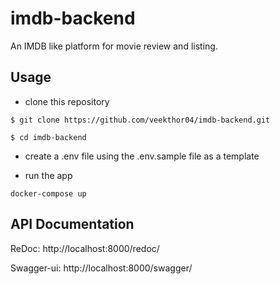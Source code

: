 # imdb-backend
An IMDB like platform for movie review and listing.


## Usage
- clone this repository
 
`$ git clone https://github.com/veekthor04/imdb-backend.git`

`$ cd imdb-backend`

- create a .env file using the .env.sample file as a template

- run the app

`docker-compose up`

## API Documentation

ReDoc: http://localhost:8000/redoc/

Swagger-ui: http://localhost:8000/swagger/